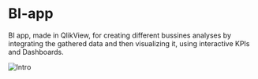 # BI-app
BI app, made in QlikView, for creating different bussines analyses by integrating the gathered data and then visualizing it, using interactive KPIs and Dashboards.



![Intro](https://user-images.githubusercontent.com/113591133/190936168-81712702-9d7c-4c00-89e1-100aadcb6199.png)
